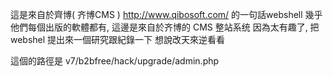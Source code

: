這是來自於齊博( 齐博CMS ) http://www.qibosoft.com/ 的一句話webshell
幾乎他們每個出版的軟體都有, 這邊是來自於齐博的 CMS 整站系统
因為太有趣了, 把webshel 提出來一個研究跟紀錄一下
想說改天來逆看看

這個的路徑是 v7/b2bfree/hack/upgrade/admin.php
